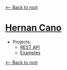[<-- Back to root](../README.md)

# **[Hernan Cano](https://github.com/Hernancano98)**

+ Projects:
    - [REST API](./REST_API/README.md)
    - [Examples](./Examples/README.md)


[<-- Back to root](../README.md)